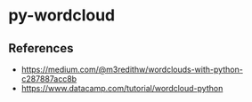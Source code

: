 # py-wordcloud

## References

- <https://medium.com/@m3redithw/wordclouds-with-python-c287887acc8b>
- <https://www.datacamp.com/tutorial/wordcloud-python>
